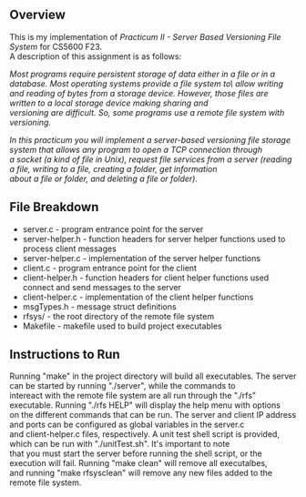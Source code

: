 ## Overview

This is my implementation of *Practicum II - Server Based Versioning File System* for CS5600 F23. \
A description of this assignment is as follows:

*Most programs require persistent storage of data either in a file or in a database. Most operating systems provide a file system to\ 
allow writing and reading of bytes from a storage device. However, those files are written to a local storage device making sharing and\
versioning are difficult. So, some programs use a remote file system with versioning.*

*In this practicum you will implement a server-based versioning file storage system that allows any program to open a TCP connection through\
a socket (a kind of file in Unix), request file services from a server (reading a file, writing to a file, creating a folder, get information\
about a file or folder, and deleting a file or folder).*

## File Breakdown
- server.c            - program entrance point for the server
- server-helper.h     - function headers for server helper functions used to process client messages
- server-helper.c     - implementation of the server helper functions
- client.c            - program entrance point for the client
- client-helper.h     - function headers for client helper functions used connect and send messages to the server
- client-helper.c     - implementation of the client helper functions
- msgTypes.h          - message struct definitions
- rfsys/              - the root directory of the remote file system
- Makefile            - makefile used to build project executables

## Instructions to Run
Running "make" in the project directory will build all executables. The server can be started by running "./server", while the commands to\
intereact with the remote file system are all run through the "./rfs" executable. Running "./rfs HELP" will display the help menu with options\
on the different commands that can be run. The server and client IP address and ports can be configured as global variables in the server.c\
and client-helper.c files, respectively. A unit test shell script is provided, which can be run with "./unitTest.sh". It's important to note\
that you must start the server before running the shell script, or the execution will fail. Running "make clean" will remove all executalbes,\
and running "make rfsysclean" will remove any new files added to the remote file system. 

